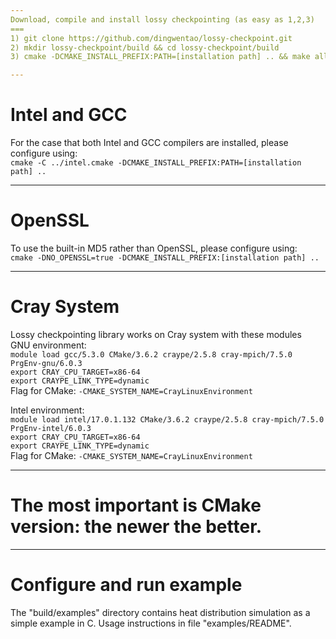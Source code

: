 ```yaml
---
Download, compile and install lossy checkpointing (as easy as 1,2,3)
===
1) git clone https://github.com/dingwentao/lossy-checkpoint.git
2) mkdir lossy-checkpoint/build && cd lossy-checkpoint/build
3) cmake -DCMAKE_INSTALL_PREFIX:PATH=[installation path] .. && make all install

---
```

Intel and GCC
==
For the case that both Intel and GCC compilers are installed, please configure using:  
`cmake -C ../intel.cmake -DCMAKE_INSTALL_PREFIX:PATH=[installation path] ..`

---
OpenSSL
===
To use the built-in MD5 rather than OpenSSL, please configure using:  
`cmake -DNO_OPENSSL=true -DCMAKE_INSTALL_PREFIX:[installation path] ..`

---
Cray System
===
Lossy checkpointing library works on Cray system with these modules  
GNU environment:  
`module load gcc/5.3.0 CMake/3.6.2 craype/2.5.8 cray-mpich/7.5.0 PrgEnv-gnu/6.0.3 `  
`export CRAY_CPU_TARGET=x86-64`  
`export CRAYPE_LINK_TYPE=dynamic`  
Flag for CMake: `-CMAKE_SYSTEM_NAME=CrayLinuxEnvironment`  
  
Intel environment:  
`module load intel/17.0.1.132 CMake/3.6.2 craype/2.5.8 cray-mpich/7.5.0 PrgEnv-intel/6.0.3`  
`export CRAY_CPU_TARGET=x86-64`  
`export CRAYPE_LINK_TYPE=dynamic`  
Flag for CMake: `-CMAKE_SYSTEM_NAME=CrayLinuxEnvironment`  

---
The most important is CMake version: the newer the better.  
===

---
Configure and run example
===
The "build/examples" directory contains heat distribution simulation as a simple
example in C. Usage instructions in file "examples/README".
